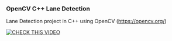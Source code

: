 ### OpenCV C++ Lane Detection

Lane Detection project in C++ using OpenCV (https://opencv.org/)

[![CHECK THIS VIDEO](https://img.youtube.com/vi/GMeK9Zt_thA/maxresdefault.jpg)](https://www.youtube.com/watch?v=GMeK9Zt_thA)
